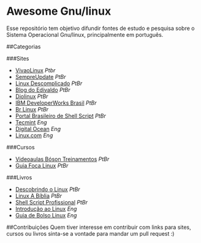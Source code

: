 # Awesome Gnu/linux
Esse repositório tem objetivo difundir fontes de estudo e pesquisa sobre o Sistema Operacional Gnu/linux, principalmente 
em português.

##Categorias

###Sites 
* [VivaoLinux](https://www.vivaolinux.com.br/)                             *Ptbr*
* [SempreUpdate](http://www.sempreupdate.com.br/)                          *PtBr*
* [Linux Descomplicado](http://www.linuxdescomplicado.com.br/)             *PtBr*
* [Blog do Edivaldo](http://www.edivaldobrito.com.br/)                     *PtBr*
* [Diolinux](http://www.diolinux.com.br/)                                  *PtBr*
* [IBM DeveloperWorks Brasil](http://www.ibm.com/developerworks/br/linux/) *PtBr*
* [Br Linux](http://br-linux.org/)                                         *PtBr*
* [Portal Brasileiro de Shell Script](http://aurelio.net/shell/)           *PtBr*
* [Tecmint](http://www.tecmint.com/)                                       *Eng*
* [Digital Ocean](https://www.digitalocean.com/community/tutorials)        *Eng*
* [Linux.com](https://www.linux.com/tutorials)                             *Eng* <br />

###Cursos
* [Videoaulas Bóson Treinamentos](https://www.youtube.com/watch?v=u16ZDPcf8Rc&list=PLucm8g_ezqNp92MmkF9p_cj4yhT-fCTl7) *PtBr*
* [Guia Foca Linux](http://www.guiafoca.org/) *PtBr*<br />

###Livros
* [Descobrindo o Linux](http://novatec.com.br/livros/linux3/) *PtBr*
* [Linux A Bíblia](https://www.amazon.com.br/Linux-B%C3%ADblia-Abrangente-Definitivo-Sobre-ebook/dp/B00OP04N8G) *PtBr*
* [Shell Script Profissional](https://www.amazon.com.br/Script-Profissional-Aurelio-Marinho-Jargas/dp/8575221523/ref=sr_1_11?s=books&ie=UTF8&qid=1476044455&sr=1-11&keywords=linux) *PtBr*
* [Introdução ao Linux](http://tldp.org/LDP/intro-linux/html/index.html) *Eng*
* [Guia de Bolso Linux](http://tldp.org/LDP/Pocket-Linux-Guide/html/index.html) *Eng* <br />

##Contribuições
Quem tiver interesse em contribuir com links para sites, cursos ou livros sinta-se a vontade para mandar um pull request :)
